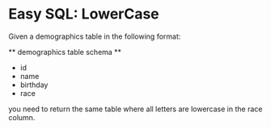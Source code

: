 # Easy SQL: LowerCase

Given a demographics table in the following format:

** demographics table schema **

* id
* name
* birthday
* race

you need to return the same table where all letters are lowercase in the race column.
